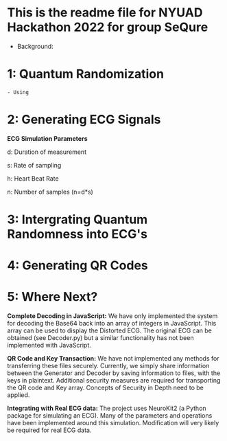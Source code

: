 # This is the readme file for NYUAD Hackathon 2022 for group SeQure 


- Background:


# 1: Quantum Randomization 

	- Using 


# 2: Generating ECG Signals
**ECG Simulation Parameters**

d: Duration of measurement

s: Rate of sampling

h: Heart Beat Rate

n: Number of samples (n=d*s)



# 3: Intergrating Quantum Randomness into ECG's


# 4: Generating QR Codes

# 5: Where Next?
**Complete Decoding in JavaScript:** We have only implemented the system for decoding the Base64 back into an array of integers in JavaScript. This array can be used to display the Distorted ECG. The original ECG can be obtained (see Decoder.py) but a similar functionality has not been implemented with JavaScript. 

**QR Code and Key Transaction:** We have not implemented any methods for transferring these files securely. Currently, we simply share information between the Generator and Decoder by saving information to files, with the keys in plaintext. Additional security measures are required for transporting the QR code and Key array. Concepts of Security in Depth need to be applied. 

**Integrating with Real ECG data:** The project uses NeuroKit2 (a Python package for simulating an ECG). Many of the parameters and operations have been implemented around this simulation. Modification will very likely be required for real ECG data. 


